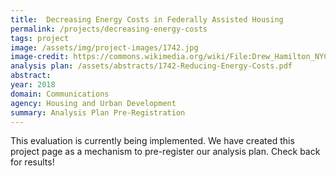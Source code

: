 ```yaml
---
title:  Decreasing Energy Costs in Federally Assisted Housing
permalink: /projects/decreasing-energy-costs
tags: project  
image: /assets/img/project-images/1742.jpg  
image-credit: https://commons.wikimedia.org/wiki/File:Drew_Hamilton_NYCHA_jeh.jpg
analysis plan: /assets/abstracts/1742-Reducing-Energy-Costs.pdf 
abstract: 
year: 2018  
domain: Communications
agency: Housing and Urban Development
summary: Analysis Plan Pre-Registration
---
```

This evaluation is currently being implemented. We have created this project page as a mechanism to pre-register our analysis plan. Check back for results! 

